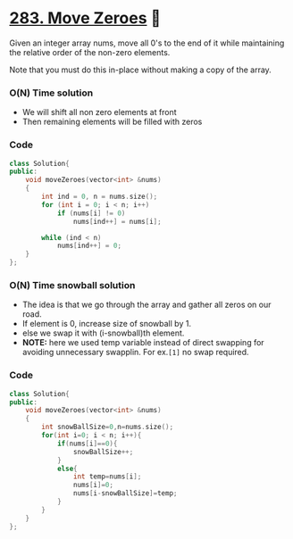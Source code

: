 # [283. Move Zeroes](https://leetcode.com/problems/move-zeroes/) 🌟

Given an integer array nums, move all 0's to the end of it while maintaining the relative order of the non-zero elements.

Note that you must do this in-place without making a copy of the array.

### O(N) Time solution

- We will shift all non zero elements at front
- Then remaining elements will be filled with zeros

### Code

```cpp
class Solution{
public:
    void moveZeroes(vector<int> &nums)
    {
        int ind = 0, n = nums.size();
        for (int i = 0; i < n; i++)
            if (nums[i] != 0)
                nums[ind++] = nums[i];

        while (ind < n)
            nums[ind++] = 0;
    }
};
```

### O(N) Time snowball solution

- The idea is that we go through the array and gather all zeros on our road.
- If element is 0, increase size of snowball by 1.
- else we swap it with (i-snowball)th element.
- **NOTE:** here we used temp variable instead of direct swapping for avoiding unnecessary swapplin. For ex.`[1]` no swap required.

### Code

```cpp
class Solution{
public:
    void moveZeroes(vector<int> &nums)
    {
        int snowBallSize=0,n=nums.size();
        for(int i=0; i < n; i++){
            if(nums[i]==0){
                snowBallSize++;
            }
            else{
                int temp=nums[i];
                nums[i]=0;
                nums[i-snowBallSize]=temp;
            }
        }
    }
};
```
